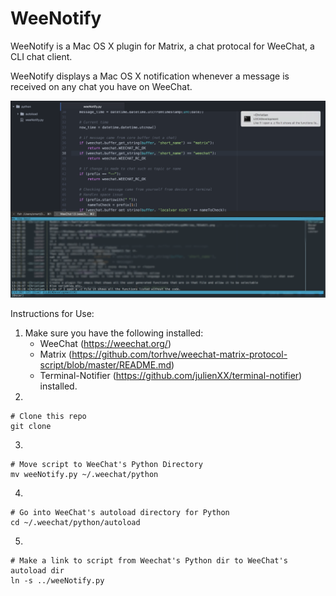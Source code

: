 # WeeNotify
WeeNotify is a Mac OS X plugin for Matrix, a chat protocal for WeeChat, a CLI chat client. 

WeeNotify displays a Mac OS X notification whenever a message is received on any chat you have on WeeChat.

![Alt text](/weeNotifyPic.png?raw=true "Script in Action")

Instructions for Use:
  1. Make sure you have the following installed:
      - WeeChat (https://weechat.org/)
      - Matrix (https://github.com/torhve/weechat-matrix-protocol-script/blob/master/README.md) 
      - Terminal-Notifier (https://github.com/julienXX/terminal-notifier) installed.     
  2. 
    # Clone this repo 
    git clone 
  3.
    # Move script to WeeChat's Python Directory
    mv weeNotify.py ~/.weechat/python
  4.
    # Go into WeeChat's autoload directory for Python
    cd ~/.weechat/python/autoload
  5.
    # Make a link to script from Weechat's Python dir to WeeChat's autoload dir
    ln -s ../weeNotify.py
   

